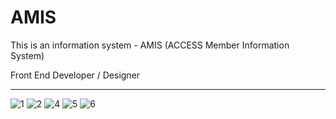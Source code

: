 # AMIS
This is an information system -  AMIS (ACCESS Member Information System)

Front End Developer / Designer

***
![1](https://user-images.githubusercontent.com/25134135/28241194-6f3d5746-69c2-11e7-9d3e-a8ccb475b9c4.png)
![2](https://user-images.githubusercontent.com/25134135/28241197-7dbd87aa-69c2-11e7-8818-e2407e44dab0.png)
![4](https://user-images.githubusercontent.com/25134135/28241193-6f283c1c-69c2-11e7-8907-fa871348e7f5.png)
![5](https://user-images.githubusercontent.com/25134135/28241192-6ef691b2-69c2-11e7-8f1f-aa89f4e1d0ea.png)
![6](https://user-images.githubusercontent.com/25134135/28241232-1b64d1fc-69c3-11e7-9116-a2fadc7f955c.png)

